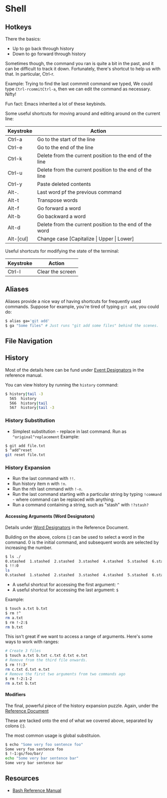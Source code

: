 # Shell

## Hotkeys

There the basics:

- Up to go back through history
- Down to go forward through history

Sometimes though, the command you ran is quite a bit in the past, and it can be difficult to track it down. Fortunately, there's  shortcut to help us with that. In particular, Ctrl-r.

Example: Trying to find the last commmit command we typed, We could type ``Ctrl-rcommitCtrl-a``, then we can edit the command as necessary. Nifty!

Fun fact: Emacs inherited a lot of these keybinds.

Some useful shortcuts for moving around and editing around on the current line:

| Keystroke        | Action                                                 |
|------------------|--------------------------------------------------------|
| Ctrl-a           | Go to the start of the line                            |
| Ctrl-e           | Go to the end of the line                              |
| Ctrl-k           | Delete from the current position to the end of the line|
| Ctrl-u           | Delete from the current position to the end of the line|
| Ctrl-y           | Paste deleted contents                                 |
| Alt-.            | Last word pf the previous command                      |
| Alt-t            | Transpose words                                        |
| Alt-f            | Go forward a word                                      |
| Alt-b            | Go backward a word                                     |
| Alt-d            | Delete from the current position to the end of the word|
| Alt-[cul]        | Change case [Capitalize &#124; Upper &#124; Lower]     |

Useful shortcuts for modifying the state of the terminal:

| Keystroke| Action         |
|----------|----------------|
| Ctrl-l   |Clear the screen|


## Aliases

Aliases provide a nice way of having shortcuts for frequently used commands. Suppose for example, you're tired of typing ``git add``, you could do:
```bash
$ alias ga='git add'
$ ga "Some files" # Just runs "git add some files" behind the scenes.
```

## File Navigation

## History

Most of the details here can be fund under [Event Designators](http://www.gnu.org/software/bash/manual/bashref.html#Event-Designators) in the reference manual.

You can view history by running the ``history`` command:

```bash
$ history|tail -3
  565  history
  566  history|tail
  567  history|tail -3
```

### History Substitution

- Simplest substitution - replace in last command. Run as  ``^original^replacement`` Example:
```bash
$ git add file.txt
$ ^add^reset
git reset file.txt
```

### History Expansion

- Run the last command with ``!!``.
- Run history item n with ``!n``.
- Run the nth last cmmand with ``!-n``.
- Run the last command starting with a particular string by typing ``!command`` - where command can be replaced with anything.
- Run a command containing a string, such as "stash" with ``!?stash?``


#### Accessing Arguments (Word Designators)

Details under [Word Designators](http://www.gnu.org/software/bash/manual/bashref.html#Word-Designators) in the Reference Document.

Building on the above, colons (:) can be used to select a word in the command. 0 is the initial command, and subsequent words are selected by increasing the number.

```bash
$ ls ./
0.stashed  1.stashed  2.stashed  3.stashed  4.stashed  5.stashed  6.stashed  7.stashed  README.txt  test
$ !!:0
ls
0.stashed  1.stashed  2.stashed  3.stashed  4.stashed  5.stashed  6.stashed  7.stashed  README.txt  test
```

- A useful shortcut for accessing the first argument: ``^``
- A useful shortcut for accessing the last argument: ``$``

Example:

```bash
$ touch a.txt b.txt
$ rm !^
rm a.txt
$ rm !-2:$
rm b.txt
```

This isn't great if we want to access a range of arguments. Here's some ways to work with ranges:

```bash
# Create 3 files
$ touch a.txt b.txt c.txt d.txt e.txt
# Remove from the third file onwards.
$ rm !!:3*
rm c.txt d.txt e.txt
# Remove the first two arguments from two commands ago
$ rm !-2:1-2
rm a.txt b.txt
```

#### Modifiers

The final, powerful piece of the history expansion puzzle. Again, under the [Reference Document](http://www.gnu.org/software/bash/manual/bashref.html#Modifiers)

These are tacked onto the end of what we covered above, separated by colons (:).

The most common usage is global substituion.

```bash
$ echo "Some very foo sentence foo"
Some very foo sentence foo
$ !-1:gs/foo/bar/
echo "Some very bar sentence bar"
Some very bar sentence bar
```

## Resources

- [Bash Reference Manual](http://www.gnu.org/software/bash/manual/bashref.html)
